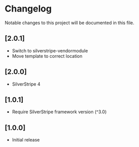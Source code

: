 # Changelog

Notable changes to this project will be documented in this file.

## [2.0.1]

- Switch to silverstripe-vendormodule
- Move template to correct location


## [2.0.0]

- SilverStripe 4


## [1.0.1]

- Require SilverStripe framework version (^3.0)


## [1.0.0]

- Initial release
